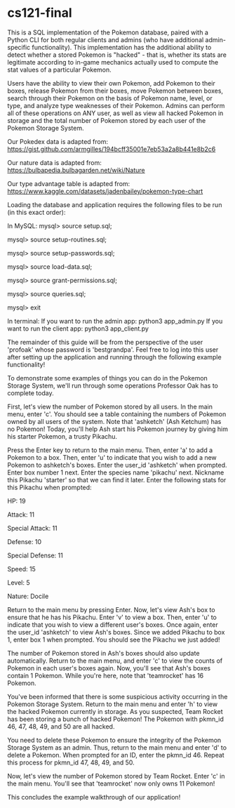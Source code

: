 # cs121-final

This is a SQL implementation of the Pokemon database, paired with a Python CLI
for both regular clients and admins (who have additional admin-specific
functionality). This implementation has the additional ability to detect
whether a stored Pokemon is "hacked" - that is, whether its stats are
legitimate according to in-game mechanics actually used to compute the stat
values of a particular Pokemon.

Users have the ability to view their own Pokemon, add Pokemon
to their boxes, release Pokemon from their boxes, move Pokemon between boxes,
search through their Pokemon on the basis of Pokemon name, level, or type, and
analyze type weaknesses of their Pokemon. Admins can perform all of these
operations on ANY user, as well as view all hacked Pokemon in storage and the
total number of Pokemon stored by each user of the Pokemon Storage System.

Our Pokedex data is adapted from:
https://gist.github.com/armgilles/194bcff35001e7eb53a2a8b441e8b2c6

Our nature data is adapted from:
https://bulbapedia.bulbagarden.net/wiki/Nature

Our type advantage table is adapted from:
https://www.kaggle.com/datasets/jadenbailey/pokemon-type-chart

Loading the database and application requires the following files to be run
(in this exact order):

In MySQL:
mysql> source setup.sql;

mysql> source setup-routines.sql;

mysql> source setup-passwords.sql;

mysql> source load-data.sql;

mysql> source grant-permissions.sql;

mysql> source queries.sql;

mysql> exit

In terminal:
If you want to run the admin app: python3 app_admin.py
If you want to run the client app: python3 app_client.py

The remainder of this guide will be from the perspective of the user 'profoak'
whose password is 'bestgrandpa'. Feel free to log into this user after
setting up the application and running through the following example
functionality!

To demonstrate some examples of things you can do in the Pokemon Storage
System, we'll run through some operations Professor Oak has to complete today.

First, let's view the number of Pokemon stored by all users. In the main menu,
enter 'c'. You should see a table containing the numbers of Pokemon owned by
all users of the system. Note that 'ashketch' (Ash Ketchum) has no Pokemon!
Today, you'll help Ash start his Pokemon journey by giving him his starter
Pokemon, a trusty Pikachu.

Press the Enter key to return to the main menu. Then, enter 'a' to add a
Pokemon to a box. Then, enter 'u' to indicate that you wish to add a new
Pokemon to ashketch's boxes. Enter the user_id 'ashketch' when prompted.
Enter box number 1 next. Enter the species name 'pikachu' next. Nickname
this Pikachu 'starter' so that we can find it later. Enter the following
stats for this Pikachu when prompted:

HP: 19

Attack: 11

Special Attack: 11

Defense: 10

Special Defense: 11

Speed: 15

Level: 5

Nature: Docile

Return to the main menu by pressing Enter. Now, let's view Ash's box to ensure
that he has his Pikachu. Enter 'v' to view a box. Then, enter 'u' to indicate
that you wish to view a different user's boxes. Once again, enter the user_id
'ashketch' to view Ash's boxes. Since we added Pikachu to box 1, enter box 1
when prompted. You should see the Pikachu we just added!

The number of Pokemon stored in Ash's boxes should also update automatically.
Return to the main menu, and enter 'c' to view the counts of Pokemon in each
user's boxes again. Now, you'll see that Ash's boxes contain 1 Pokemon. While
you're here, note that 'teamrocket' has 16 Pokemon.

You've been informed that there is some suspicious activity occurring in the
Pokemon Storage System. Return to the main menu and enter 'h' to view the
hacked Pokemon currently in storage. As you suspected, Team Rocket has been
storing a bunch of hacked Pokemon! The Pokemon with pkmn_id 46, 47, 48, 49, 
and 50 are all hacked.

You need to delete these Pokemon to ensure the integrity of the Pokemon
Storage System as an admin. Thus, return to the main menu and enter 'd'
to delete a Pokemon. When prompted for an ID, enter the pkmn_id 46. Repeat
this process for pkmn_id 47, 48, 49, and 50.

Now, let's view the number of Pokemon stored by Team Rocket. Enter 'c' in the
main menu. You'll see that 'teamrocket' now only owns 11 Pokemon! 

This concludes the example walkthrough of our application!